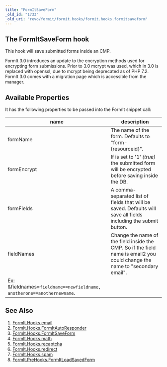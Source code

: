 ```yaml
---
title: "FormItSaveForm"
_old_id: "1733"
_old_uri: "revo/formit/formit.hooks/formit.hooks.formitsaveform"
---
```


## The FormItSaveForm hook

 This hook will save submitted forms inside an CMP.

 FormIt 3.0 introduces an update to the encryption methods used for encrypting form submissions. Prior to 3.0 mcrypt was used, which in 3.0 is replaced with openssl, due to mcrypt being deprecated as of PHP 7.2. FormIt 3.0 comes with a migration page which is accessible from the manager. 

## Available Properties

 It has the following properties to be passed into the FormIt snippet call:

 | name                                                                   | description                                                                                                                 |
 | ---------------------------------------------------------------------- | --------------------------------------------------------------------------------------------------------------------------- |
 | formName                                                               | The name of the form. Defaults to "form-{resourceid}".                                                                      |
 | formEncrypt                                                            | If is set to '1' _(true)_ the submitted form will be encrypted before saving inside the DB.                                 |
 | formFields                                                             | A comma-separated list of fields that will be saved. Defaults will save all fields including the submit button.             |
 | fieldNames                                                             | Change the name of the field inside the CMP. So if the field name is email2 you could change the name to "secondary email". |
 | Ex: &fieldnames=`fieldname==newfieldname, anotherone==anothernewname`. |

## See Also

1. [FormIt.Hooks.email](/extras/formit/formit.hooks/formit.hooks.email)
2. [FormIt.Hooks.FormItAutoResponder](/extras/formit/formit.hooks/formit.hooks.formitautoresponder)
3. [FormIt.Hooks.FormItSaveForm](http://rtfm.modx.com/extras/revo/formit/formit.hooks/formit.hooks.formitsaveform)
4. [FormIt.Hooks.math](/extras/formit/formit.hooks/formit.hooks.math)
5. [FormIt.Hooks.recaptcha](/extras/formit/formit.hooks/formit.hooks.recaptcha)
6. [FormIt.Hooks.redirect](/extras/formit/formit.hooks/formit.hooks.redirect)
7. [FormIt.Hooks.spam](/extras/formit/formit.hooks/formit.hooks.spam)
8. [FormIt.PreHooks.FormItLoadSavedForm](https://docs.modx.com/extras/revo/formit/formit.hooks/formit.prehooks.formitloadsavedform)